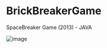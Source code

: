 # BrickBreakerGame
SpaceBreaker Game (2013) - JAVA

![image](https://user-images.githubusercontent.com/55804602/78783571-891df880-79ac-11ea-8a09-b7fac060a258.png)
